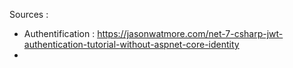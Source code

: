 


Sources :
- Authentification : https://jasonwatmore.com/net-7-csharp-jwt-authentication-tutorial-without-aspnet-core-identity
- 